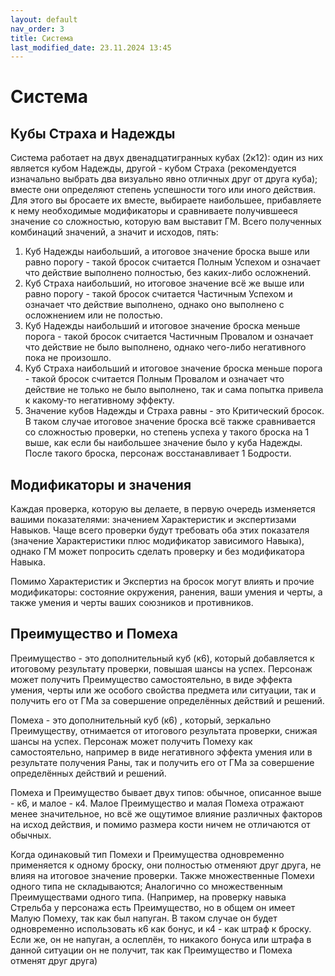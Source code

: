 ```yaml
---
layout: default
nav_order: 3
title: Система
last_modified_date: 23.11.2024 13:45
---
```


# Система

## Кубы Страха и Надежды

Система работает на двух двенадцатигранных кубах (2к12): один из них является кубом Надежды, другой - кубом Страха (рекомендуется изначально выбрать два визуально явно отличных друг от друга куба); вместе они определяют степень успешности того или иного действия.
Для этого вы бросаете их вместе, выбираете наибольшее, прибавляете к нему необходимые модификаторы и сравниваете получившееся значение со сложностью, которую вам выставит ГМ.
Всего полученных комбинаций значений, а значит и исходов, пять:

1. Куб Надежды наибольший, а итоговое значение броска выше или равно порогу - такой бросок считается Полным Успехом и означает что действие выполнено полностью, без каких-либо
  осложнений.
2. Куб Страха наибольший, но итоговое значение всё же выше или равно порогу - такой бросок считается Частичным Успехом и означает что действие выполнено, однако оно выполнено с
  осложнением или не полостью.
3. Куб Надежды наибольший и итоговое значение броска меньше порога - такой бросок считается Частичным Провалом и означает что действие не было выполнено, однако чего-либо 
  негативного пока не произошло.
4. Куб Страха наибольший и итоговое значение броска меньше порога - такой бросок считается Полным Провалом и означает что действие не только не было выполнено, так и сама попытка 
  привела к какому-то негативному эффекту.
5. Значение кубов Надежды и Страха равны - это Критический бросок. В таком случае итоговое значение броска всё также сравнивается со сложностью проверки, но степень успеха у такого
  броска на 1 выше, как если бы наибольшее значение было у куба Надежды. После такого броска, персонаж восстанавливает 1 Бодрости.

## Модификаторы и значения

Каждая проверка, которую вы делаете, в первую очередь изменяется вашими показателями: значением Характеристик и экспертизами Навыков. Чаще всего проверки будут требовать оба этих
показателя (значение Характеристики плюс модификатор зависимого Навыка), однако ГМ может попросить сделать проверку и без модификатора Навыка.

Помимо Характеристик и Экспертиз на бросок могут влиять и прочие модификаторы: состояние окружения, ранения, ваши умения и черты, а также умения и черты ваших союзников и противников.

## Преимущество и Помеха

Преимущество - это дополнительный куб (к6), который добавляется к итоговому результату проверки, повышая шансы на успех. Персонаж может получить Преимущество
самостоятельно, в виде эффекта умения, черты или же особого свойства предмета или ситуации, так и получить его от ГМа за совершение определённых действий и решений.

Помеха - это дополнительный куб (к6) , который, зеркально Преимуществу, отнимается от итогового результата проверки, снижая шансы на успех. Персонаж может получить
Помеху как самостоятельно, например в виде негативного эффекта умения или в результате получения Раны, так и получить его от ГМа за совершение определённых действий и решений. 

Помеха и Преимущество бывает двух типов: обычное, описанное выше - к6, и малое - к4. Малое Преимущество и малая Помеха отражают менее значительное, но всё же ощутимое влияние
различных факторов на исход действия, и помимо размера кости ничем не отличаются от обычных.

Когда одинаковый тип Помехи и Преимущества одновременно применяется к одному броску, они полностью отменяют друг друга, не влияя на итоговое значение проверки. Также множественные
Помехи одного типа не складываются; Аналогично со множественным Преимуществами одного типа. (Например, на проверку навыка Стрельба у персонажа есть Преимущество, но в общем он имеет
Малую Помеху, так как был напуган. В таком случае он будет одновременно использовать к6 как бонус, и к4 - как штраф к броску. Если же, он не напуган, а ослеплён, то никакого бонуса
или штрафа в данной ситуации он не получит, так как Преимущество и Помеха отменят друг друга)
